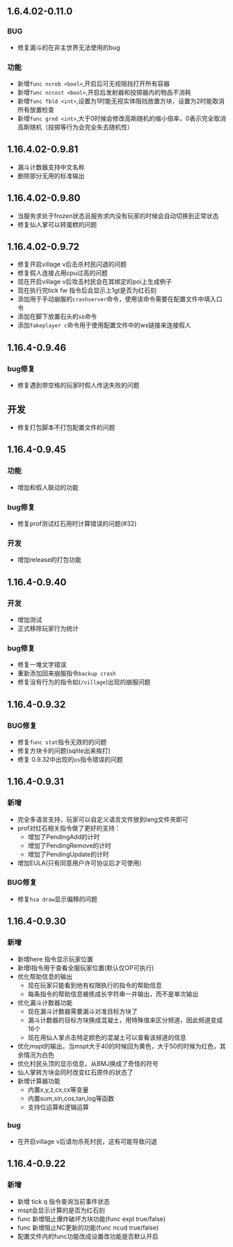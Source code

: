 ## 1.6.4.02-0.11.0
### BUG
- 修复漏斗的在非主世界无法使用的bug
### 功能
- 新增`func ncrob <bool>`,开启后可无视阻挡打开所有容器
- 新增`func nccost <bool>`,开启后发射器和投掷器内的物品不消耗
- 新增`func fbld <int>`,设置为1时能无视实体阻挡放置方块，设置为2时能取消所有放置检查
- 新增`func grnd <int>`,大于0时候会修改高斯随机的缩小倍率，0表示完全取消高斯随机（投掷等行为会完全失去随机性）

## 1.16.4.02-0.9.81
- 漏斗计数器支持中文名称
- 删除部分无用的标准输出

## 1.16.4.02-0.9.80
- 当服务求处于frozen状态且服务求内没有玩家的时候会自动切换到正常状态
- 修复仙人掌可以转蛋糕的问题
## 1.16.4.02-0.9.72
- 修复开启village v后击杀村民闪退的问题
- 修复假人连接占用cpu过高的问题
- 现在开启village v后攻击村民会在其绑定的poi上生成例子
- 现在执行完tick fw 指令后会显示上1gt是否为红石刻
- 添加用于手动崩服的`crashserver`命令，使用该命令需要在配置文件中填入口令
- 添加在脚下放置石头的`sb`命令
- 添加`fakeplayer c`命令用于使用配置文件中的ws链接来连接假人

## 1.16.4-0.9.46

### bug修复

- 修复遇到带空格的玩家时假人传送失败的问题

## 开发

- 修复打包脚本不打包配置文件的问题

## 1.16.4-0.9.45

### 功能

- 增加和假人联动的功能

### bug修复

- 修复prof测试红石用时计算错误的问题(#32)

### 开发

- 增加release的打包功能

## 1.16.4-0.9.40

### 开发

- 增加测试
- 正式移除玩家行为统计

### bug修复

- 修复一堆文字错误
- 重新添加回来崩服指令`backup crash`
- 修复没有行为的指令如(`/village`)出现的崩服问题

## 1.16.4-0.9.32

### BUG修复

- 修复`func stat`指令无效的的问题
- 修复方块卡的问题(sqlite出来挨打)
- 修复 0.9.32中出现的`os`指令错误的问题

## 1.16.4-0.9.31

### 新增

- 完全多语言支持，玩家可以自定义语言文件放到lang文件夹即可
- prof对红石相关指令做了更好的支持：
    - 增加了PendingAdd的计时
    - 增加了PendingRemove的计时
    - 增加了PendingUpdate的计时
- 增加EULA(只有同意用户许可协议后才可使用)

### BUG修复

- 修复`hsa draw`显示偏移的问题

## 1.16.4-0.9.30

### 新增

- 新增here 指令显示玩家位置
- 新增l指令用于查看全服玩家位置(默认仅OP可执行)
- 优化帮助信息的输出
    - 现在玩家只能看到他有权限执行的指令的帮助信息
    - 每条指令的帮助信息被练成长字符串一并输出，而不是单次输出
- 优化漏斗计数器功能
    - 现在漏斗计数器需要漏斗对准目标方块了
    - 漏斗计数器的目标方块换成混凝土，用特殊值来区分频道，因此频道变成16个
    - 现在用仙人掌点击特定颜色的混凝土可以查看该频道的信息
- 优化mspt的输出，当mspt大于40的时候回为黄色，大于50的时候为红色，其余情况为白色
- 优化村民头顶的显示信息，从BMJ换成了奇怪的符号
- 仙人掌转方块会同时改变红石原件的状态了
- 新增计算器功能
    - 内置x,y,z,cx,cx等变量
    - 内置sum,sin,cos,tan,log等函数
    - 支持位运算和逻辑运算

### bug

- 在开启village v后请勿杀死村民，这有可能导致闪退

## 1.16.4-0.9.22

### 新增

- 新增 tick q 指令查询当前事件状态
- mspt会显示计算的是否为红石刻
- func 新增阻止爆炸破坏方块功能(func expl true/false)
- func 新增阻止NC更新的功能(func ncud true/false)
- 配置文件内的func功能改成设置改功能是否默认开启